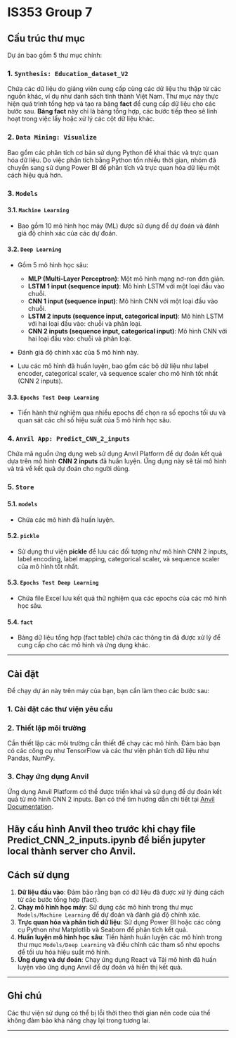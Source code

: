 # IS353 Group 7

## Cấu trúc thư mục

Dự án bao gồm 5 thư mục chính:

### 1. `Synthesis: Education_dataset_V2`

Chứa các dữ liệu do giảng viên cung cấp cùng các dữ liệu thu thập từ các nguồn khác, ví dụ như danh sách tỉnh thành Việt Nam. Thư mục này thực hiện quá trình tổng hợp và tạo ra bảng **fact** để cung cấp dữ liệu cho các bước sau. **Bảng fact** này chỉ là bảng tổng hợp, các bước tiếp theo sẽ linh hoạt trong việc lấy hoặc xử lý các cột dữ liệu khác.

### 2. `Data Mining: Visualize`

Bao gồm các phân tích cơ bản sử dụng Python để khai thác và trực quan hóa dữ liệu. Do việc phân tích bằng Python tốn nhiều thời gian, nhóm đã chuyển sang sử dụng Power BI để phân tích và trực quan hóa dữ liệu một cách hiệu quả hơn.

### 3. `Models`

#### 3.1. `Machine Learning`
- Bao gồm 10 mô hình học máy (ML) được sử dụng để dự đoán và đánh giá độ chính xác của các dự đoán.

#### 3.2. `Deep Learning`
- Gồm 5 mô hình học sâu:
  - **MLP (Multi-Layer Perceptron)**: Một mô hình mạng nơ-ron đơn giản.
  - **LSTM 1 input (sequence input)**: Mô hình LSTM với một loại đầu vào chuỗi.
  - **CNN 1 input (sequence input)**: Mô hình CNN với một loại đầu vào chuỗi.
  - **LSTM 2 inputs (sequence input, categorical input)**: Mô hình LSTM với hai loại đầu vào: chuỗi và phân loại.
  - **CNN 2 inputs (sequence input, categorical input)**: Mô hình CNN với hai loại đầu vào: chuỗi và phân loại.
  
- Đánh giá độ chính xác của 5 mô hình này.
- Lưu các mô hình đã huấn luyện, bao gồm các bộ dữ liệu như label encoder, categorical scaler, và sequence scaler cho mô hình tốt nhất (CNN 2 inputs).

#### 3.3. `Epochs Test Deep Learning`
- Tiến hành thử nghiệm qua nhiều epochs để chọn ra số epochs tối ưu và quan sát các chỉ số hiệu suất của 5 mô hình học sâu.

### 4. `Anvil App: Predict_CNN_2_inputs`

Chứa mã nguồn ứng dụng web sử dụng Anvil Platform để dự đoán kết quả dựa trên mô hình **CNN 2 inputs** đã huấn luyện. Ứng dụng này sẽ tải mô hình và trả về kết quả dự đoán cho người dùng.

### 5. `Store`

#### 5.1. `models`
- Chứa các mô hình đã huấn luyện.

#### 5.2. `pickle`
- Sử dụng thư viện **pickle** để lưu các đối tượng như mô hình CNN 2 inputs, label encoding, label mapping, categorical scaler, và sequence scaler của mô hình tốt nhất.

#### 5.3. `Epochs Test Deep Learning`
- Chứa file Excel lưu kết quả thử nghiệm qua các epochs của các mô hình học sâu.

#### 5.4. `fact`
- Bảng dữ liệu tổng hợp (fact table) chứa các thông tin đã được xử lý để cung cấp cho các mô hình và ứng dụng khác.

---

## Cài đặt

Để chạy dự án này trên máy của bạn, bạn cần làm theo các bước sau:

### 1. Cài đặt các thư viện yêu cầu


### 2. Thiết lập môi trường

Cần thiết lập các môi trường cần thiết để chạy các mô hình. Đảm bảo bạn có các công cụ như TensorFlow và các thư viện phân tích dữ liệu như Pandas, NumPy.

### 3. Chạy ứng dụng Anvil

Ứng dụng Anvil Platform có thể được triển khai và sử dụng để dự đoán kết quả từ mô hình CNN 2 inputs. Bạn có thể tìm hướng dẫn chi tiết tại [Anvil Documentation](https://anvil.works/docs).

Hãy cấu hình Anvil theo trước khi chạy file Predict_CNN_2_inputs.ipynb để biến jupyter local thành server cho Anvil.
---

## Cách sử dụng

1. **Dữ liệu đầu vào**: Đảm bảo rằng bạn có dữ liệu đã được xử lý đúng cách từ các bước tổng hợp (fact).
2. **Chạy mô hình học máy**: Sử dụng các mô hình trong thư mục `Models/Machine Learning` để dự đoán và đánh giá độ chính xác.
3. **Trực quan hóa và phân tích dữ liệu**: Sử dụng Power BI hoặc các công cụ Python như Matplotlib và Seaborn để phân tích kết quả.
4.  **Huấn luyện mô hình học sâu**: Tiến hành huấn luyện các mô hình trong thư mục `Models/Deep Learning` và điều chỉnh các tham số như epochs để tối ưu hóa hiệu suất mô hình.
5. **Ứng dụng và dự đoán**: Chạy ứng dụng React và Tải mô hình đã huấn luyện vào ứng dụng Anvil để dự đoán và hiển thị kết quả.

---

## Ghi chú

Các thư viện sử dụng có thể bị lỗi thời theo thời gian nên code của thể không đảm bảo khả năng chạy lại trong tương lai.

---
